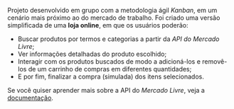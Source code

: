 Projeto desenvolvido em grupo com a metodologia ágil _Kanban_, em um cenário mais próximo ao do mercado de trabalho. Foi criado uma versão simplificada de uma **loja online**, em que os usuários poderão:
  - Buscar produtos por termos e categorias a partir da _API do Mercado Livre_;
  - Ver informações detalhadas do produto escolhido;
  - Interagir com os produtos buscados de modo a adicioná-los e removê-los de um carrinho de compras em diferentes quantidades;
  - E por fim, finalizar a compra (simulada) dos itens selecionados.



Se você quiser aprender mais sobre a API do _Mercado Livre_, veja a [documentação](https://developers.mercadolivre.com.br/pt_br/itens-e-buscas).
